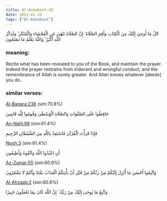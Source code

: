 ```yaml
---
title: Al-Ankaboot:45
date: 2011-01-23
tags: ["Al-Ankaboot"]
---
```

اتْلُ مَا أُوحِيَ إِلَيْكَ مِنَ الْكِتَابِ وَأَقِمِ الصَّلَاةَ ۖ إِنَّ الصَّلَاةَ تَنْهَىٰ عَنِ الْفَحْشَاءِ وَالْمُنْكَرِ ۗ وَلَذِكْرُ اللَّهِ أَكْبَرُ ۗ وَاللَّهُ يَعْلَمُ مَا تَصْنَعُونَ
### meaning: 
Recite what has been revealed to you of the Book, and maintain the prayer. Indeed the prayer restrains from indecent and wrongful conduct, and the remembrance of Allah is surely greater. And Allah knows whatever [deeds] you do.
### similar verses: 

[Al-Baqara:238](/2/238) (sim:70.8%)

حَافِظُوا عَلَى الصَّلَوَاتِ وَالصَّلَاةِ الْوُسْطَىٰ وَقُومُوا لِلَّهِ قَانِتِينَ

[An-Nahl:98](/16/98) (sim:61.4%)

فَإِذَا قَرَأْتَ الْقُرْآنَ فَاسْتَعِذْ بِاللَّهِ مِنَ الشَّيْطَانِ الرَّجِيمِ

[Nooh:3](/71/3) (sim:61.4%)

أَنِ اعْبُدُوا اللَّهَ وَاتَّقُوهُ وَأَطِيعُونِ

[Az-Zumar:55](/39/55) (sim:60.6%)

وَاتَّبِعُوا أَحْسَنَ مَا أُنْزِلَ إِلَيْكُمْ مِنْ رَبِّكُمْ مِنْ قَبْلِ أَنْ يَأْتِيَكُمُ الْعَذَابُ بَغْتَةً وَأَنْتُمْ لَا تَشْعُرُونَ

[Al-Ahzaab:2](/33/2) (sim:60.6%)

وَاتَّبِعْ مَا يُوحَىٰ إِلَيْكَ مِنْ رَبِّكَ ۚ إِنَّ اللَّهَ كَانَ بِمَا تَعْمَلُونَ خَبِيرًا
